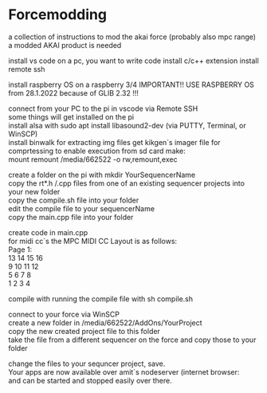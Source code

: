 # Forcemodding
a collection of instructions to mod the akai force (probably also mpc range)
a modded AKAI product is needed

install vs code on a pc, you want to write code
install c/c++ extension
install remote ssh


install raspberry OS on a raspberry 3/4 IMPORTANT!! USE RASPBERRY OS from 28.1.2022 because of GLIB 2.32 !!!

connect from your PC to the pi in vscode via Remote SSH  
some things will get installed on the pi  
install alsa with sudo apt install libasound2-dev (via PUTTY, Terminal, or WinSCP)  
install binwalk for extracting img files
get kikgen´s imager file for comprtessing
to enable execution from sd card make:   
mount remount /media/662522 -o rw,remount,exec   
   
   
create a folder on the pi with mkdir YourSequencerName  
copy the rt*.h /.cpp files from one of an existing sequencer projects into your new folder  
copy the compile.sh file into your folder  
edit the compile file to your sequencerName   
copy the main.cpp file into your folder  

create code in main.cpp  
for midi cc´s the MPC MIDI CC Layout is as follows:  
Page 1:  
13 14 15 16  
 9 10 11 12  
 5  6  7  8  
 1  2  3  4  
  
compile with running the compile file with sh compile.sh  
  
connect to your force via WinSCP  
create a new folder in /media/662522/AddOns/YourProject  
copy the new created project file to this folder  
take the file from a different sequencer on the force and copy those to your folder  
  
change the files to your sequncer project, save.  
Your apps are now available over amit´s nodeserver (internet browser: <yourforceIP>  
and can be started and stopped easily over there.  
  

